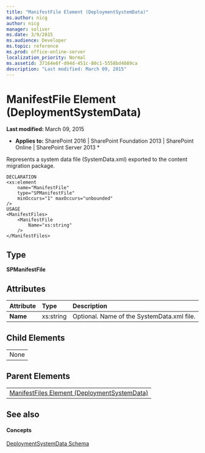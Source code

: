 ```yaml
---
title: "ManifestFile Element (DeploymentSystemData)"
ms.author: nicg
author: nicg
manager: soliver
ms.date: 3/9/2015
ms.audience: Developer
ms.topic: reference
ms.prod: office-online-server
localization_priority: Normal
ms.assetid: 37164e6f-d94d-451c-80c1-5558bd4889ca
description: "Last modified: March 09, 2015"
---
```


# ManifestFile Element (DeploymentSystemData)

 **Last modified:** March 09, 2015 
  
 * **Applies to:** SharePoint 2016 | SharePoint Foundation 2013 | SharePoint Online | SharePoint Server 2013 * 
  
Represents a system data file (SystemData.xml) exported to the content migration package.
  
```
DECLARATION
<xs:element 
    name="ManifestFile" 
    type="SPManifestFile" 
    minOccurs="1" maxOccurs="unbounded" 
/>
USAGE
<ManifestFiles>
    <ManifestFile
        Name="xs:string"
    />
</ManifestFiles>

```

## Type

 **SPManifestFile**
  
## Attributes

|**Attribute**|**Type**|**Description**|
|:-----|:-----|:-----|
|**Name** <br/> |xs:string  <br/> |Optional. Name of the SystemData.xml file.  <br/> |
   
## Child Elements

||
|:-----|
|None |
   
## Parent Elements

||
|:-----|
|[ManifestFiles Element (DeploymentSystemData)](manifestfiles-element-deploymentsystemdata.md)|
   
## See also

#### Concepts

[DeploymentSystemData Schema](deploymentsystemdata-schema.md)

